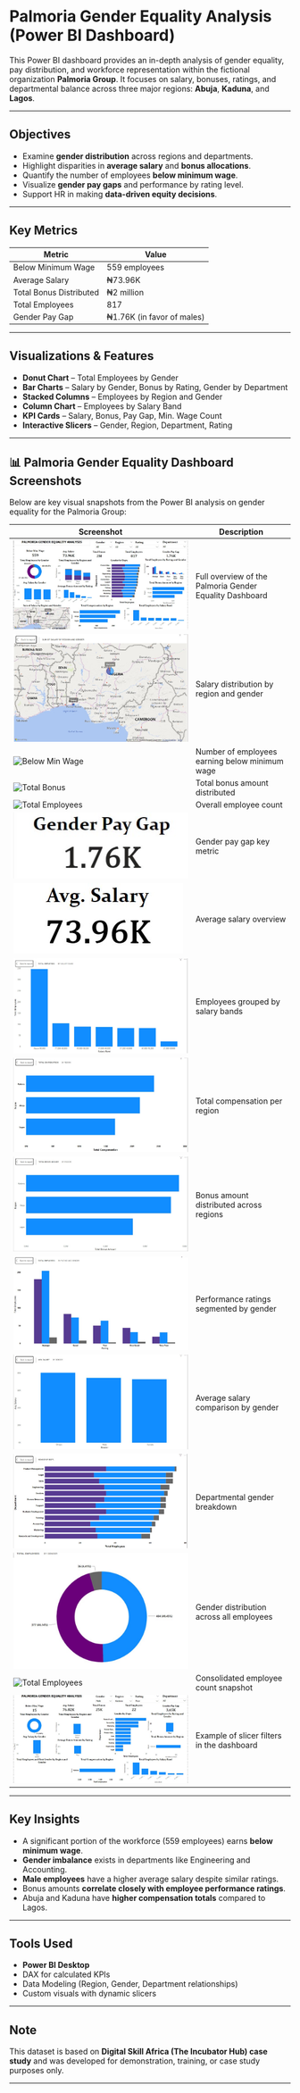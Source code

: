 # Palmoria Gender Equality Analysis (Power BI Dashboard)

This Power BI dashboard provides an in-depth analysis of gender equality, pay distribution, and workforce representation within the fictional organization **Palmoria Group**. It focuses on salary, bonuses, ratings, and departmental balance across three major regions: **Abuja**, **Kaduna**, and **Lagos**.

---


## Objectives

- Examine **gender distribution** across regions and departments.
- Highlight disparities in **average salary** and **bonus allocations**.
- Quantify the number of employees **below minimum wage**.
- Visualize **gender pay gaps** and performance by rating level.
- Support HR in making **data-driven equity decisions**.

---

## Key Metrics

| Metric                        | Value                  |
|------------------------------|------------------------|
| Below Minimum Wage           | 559 employees          |
| Average Salary               | ₦73.96K                |
| Total Bonus Distributed      | ₦2 million             |
| Total Employees              | 817                    |
| Gender Pay Gap               | ₦1.76K (in favor of males) |

---

## Visualizations & Features

- **Donut Chart** – Total Employees by Gender
- **Bar Charts** – Salary by Gender, Bonus by Rating, Gender by Department
- **Stacked Columns** – Employees by Region and Gender
- **Column Chart** – Employees by Salary Band
- **KPI Cards** – Salary, Bonus, Pay Gap, Min. Wage Count
- **Interactive Slicers** – Gender, Region, Department, Rating

---
## 📊 Palmoria Gender Equality Dashboard Screenshots

Below are key visual snapshots from the Power BI analysis on gender equality for the Palmoria Group:

| Screenshot | Description |
|------------|-------------|
| ![Dashboard](Screenshot/palmoria_dashboard.jpg) | Full overview of the Palmoria Gender Equality Dashboard |
| ![Salary by Region](Screenshot/salary_by_region_and_gender.jpg) | Salary distribution by region and gender |
| ![Below Min Wage](Screenshot/below_mini_wage.jpg) | Number of employees earning below minimum wage |
| ![Total Bonus](Screenshot/total_bonus.jpg) | Total bonus amount distributed |
| ![Total Employees](Screenshot/total_employee.jpg) | Overall employee count |
| ![Gender Pay Gap](Screenshot/gender_pay_gap_card.jpg) | Gender pay gap key metric |
| ![Average Salary](Screenshot/avg_salary.jpg) | Average salary overview |
| ![Salary Band](Screenshot/total_employees_by_salary_band.jpg) | Employees grouped by salary bands |
| ![Compensation by Region](Screenshot/total_compensation_by_region.jpg) | Total compensation per region |
| ![Bonus by Region](Screenshot/total_bonus_amount_by_region.jpg) | Bonus amount distributed across regions |
| ![Rating by Gender](Screenshot/total_employees_by_gender_and_rating.jpg) | Performance ratings segmented by gender |
| ![Avg Salary by Gender](Screenshot/avg_salary_by_gender.jpg) | Average salary comparison by gender |
| ![Gender by Dept](Screenshot/gender_by_dept.jpg) | Departmental gender breakdown |
| ![Employees by Gender](Screenshot/total_employees_by_gender.jpg) | Gender distribution across all employees |
| ![Total Employees](Screenshot/total_employees.jpg) | Consolidated employee count snapshot |
| ![Slicer Example](Screenshot/slicer_overview.jpg) | Example of slicer filters in the dashboard |

---
## Key Insights

- A significant portion of the workforce (559 employees) earns **below minimum wage**.
- **Gender imbalance** exists in departments like Engineering and Accounting.
- **Male employees** have a higher average salary despite similar ratings.
- Bonus amounts **correlate closely with employee performance ratings**.
- Abuja and Kaduna have **higher compensation totals** compared to Lagos.

---

## Tools Used

- **Power BI Desktop**
- DAX for calculated KPIs
- Data Modeling (Region, Gender, Department relationships)
- Custom visuals with dynamic slicers

---

## Note

This dataset is based on **Digital Skill Africa (The Incubator Hub) case study** and was developed for demonstration, training, or case study purposes only.

---

